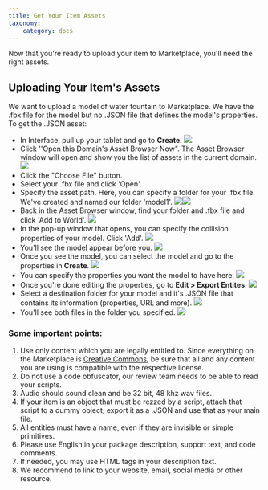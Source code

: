 ```yaml
---
title: Get Your Item Assets
taxonomy:
    category: docs
---
```


Now that you're ready to upload your item to Marketplace, you'll need the right assets.  

## Uploading Your Item's Assets

We want to upload a model of water fountain to Marketplace. We have the .fbx file for the model but no .JSON file that defines the model's properties. To get the .JSON asset:

- In Interface, pull up your tablet and go to **Create**. ![](scr4.PNG)
- Click ''Open this Domain's Asset Browser Now". The Asset Browser window will open and show you the list of assets in the current domain. ![](scr5.PNG)
- Click the "Choose File" button. 
- Select your .fbx file and click 'Open'.
- Specify the asset path. Here, you can specify a folder for your .fbx file. We've created and named our folder 'model1'. ![](scr8.PNG)![](scr9.PNG)
- Back in the Asset Browser window, find your folder and .fbx file and click 'Add to World'. ![](scr10.PNG)
- In the pop-up window that opens, you can specify the collision properties of your model. Click 'Add'. ![](scr11.PNG)
- You'll see the model appear before you. ![](scr12.PNG)
- Once you see the model, you can select the model and go to the properties in **Create**. ![](scr13.PNG)
- You can specify the properties you want the model to have here. ![](scr14.PNG)
- Once you're done editing the properties, go to **Edit > Export Entites**. ![](scr15.PNG)
- Select a destination folder for your model and it's .JSON file that contains its information (properties, URL and more). ![](scr16.PNG)
- You'll see both files in the folder you specified. ![](scr17.PNG)

### Some important points:
1. Use only content which you are legally entitled to. Since everything on the Marketplace is [Creative Commons](https://creativecommons.org/licenses/), be sure that all and any content you are using is compatible with the respective license.
2. Do not use a code obfuscator, our review team needs to be able to read your scripts.
3. Audio should sound clean and be 32 bit, 48 khz wav files.
4. If your item is an object that must be rezzed by a script, attach that script to a dummy object, export it as a .JSON and use that as your main file.
5. All entities must have a name, even if they are invisible or simple primitives.
6. Please use English in your package description, support text, and code comments.
7. If needed, you may use HTML tags in your description text.
8. We recommend to link to your website, email, social media or other resource.
